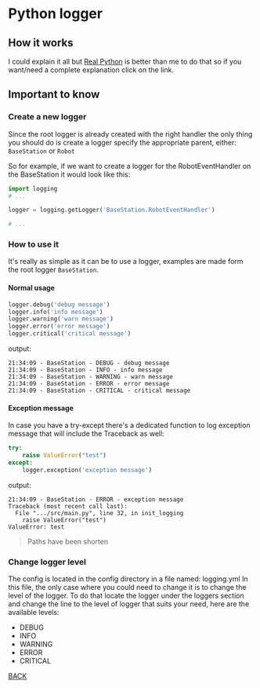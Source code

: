 # Python logger

## How it works

I could explain it all but [Real Python](https://realpython.com/python-logging/) is better than me to do that so if you want/need a complete explanation click on the link.

## Important to know

### Create a new logger

Since the root logger is already created with the right handler the only thing you should do is create a logger specify the appropriate parent, either: `BaseStation` or `Robot`

So for example, if we want to create a logger for the RobotEventHandler on the BaseStation it would look like this:

```python
import logging
# ...

logger = logging.getLogger('BaseStation.RobotEventHandler')

# ...
```

### How to use it

It's really as simple as it can be to use a logger, examples are made form the root logger `BaseStation`.

#### Normal usage

```python
logger.debug('debug message')
logger.info('info message')
logger.warning('warn message')
logger.error('error message')
logger.critical('critical message')
```

output:

```
21:34:09 - BaseStation - DEBUG - debug message
21:34:09 - BaseStation - INFO - info message
21:34:09 - BaseStation - WARNING - warn message
21:34:09 - BaseStation - ERROR - error message
21:34:09 - BaseStation - CRITICAL - critical message
```

#### Exception message

In case you have a try-except there's a dedicated function to log exception message that will include the Traceback as well:

```python
try:
    raise ValueError("test")
except:
    logger.exception('exception message')
```

output:

```
21:34:09 - BaseStation - ERROR - exception message
Traceback (most recent call last):
  File ".../src/main.py", line 32, in init_logging
    raise ValueError("test")
ValueError: test
```

> Paths have been shorten

### Change logger level

The config is located in the config directory in a file named: logging.yml
In this file, the only case where you could need to change it is to change the level of the logger.
To do that locate the logger under the loggers section and change the line to the level of logger that suits your need, here are the available levels: 

- DEBUG
- INFO
- WARNING
- ERROR
- CRITICAL

[BACK](./README.md)
